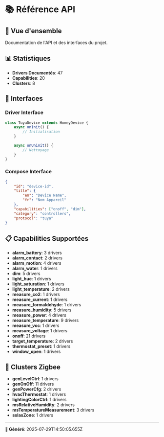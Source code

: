 # 📚 **Référence API**

## 🎯 **Vue d'ensemble**

Documentation de l'API et des interfaces du projet.

## 📊 **Statistiques**
- **Drivers Documentés**: 47
- **Capabilities**: 20
- **Clusters**: 8

## 🔧 **Interfaces**

### **Driver Interface**
```javascript
class TuyaDevice extends HomeyDevice {
    async onInit() {
        // Initialisation
    }
    
    async onUninit() {
        // Nettoyage
    }
}
```

### **Compose Interface**
```json
{
    "id": "device-id",
    "title": {
        "en": "Device Name",
        "fr": "Nom Appareil"
    },
    "capabilities": ["onoff", "dim"],
    "category": "controllers",
    "protocol": "tuya"
}
```

## 📋 **Capabilities Supportées**

- **alarm_battery**: 3 drivers
- **alarm_contact**: 2 drivers
- **alarm_motion**: 4 drivers
- **alarm_water**: 1 drivers
- **dim**: 5 drivers
- **light_hue**: 1 drivers
- **light_saturation**: 1 drivers
- **light_temperature**: 2 drivers
- **measure_co2**: 1 drivers
- **measure_current**: 1 drivers
- **measure_formaldehyde**: 1 drivers
- **measure_humidity**: 5 drivers
- **measure_power**: 4 drivers
- **measure_temperature**: 9 drivers
- **measure_voc**: 1 drivers
- **measure_voltage**: 1 drivers
- **onoff**: 21 drivers
- **target_temperature**: 2 drivers
- **thermostat_preset**: 1 drivers
- **window_open**: 1 drivers

## 🔗 **Clusters Zigbee**

- **genLevelCtrl**: 1 drivers
- **genOnOff**: 11 drivers
- **genPowerCfg**: 2 drivers
- **hvacThermostat**: 1 drivers
- **lightingColorCtrl**: 1 drivers
- **msRelativeHumidity**: 2 drivers
- **msTemperatureMeasurement**: 3 drivers
- **ssIasZone**: 1 drivers

---

**📅 Généré**: 2025-07-29T14:50:05.655Z